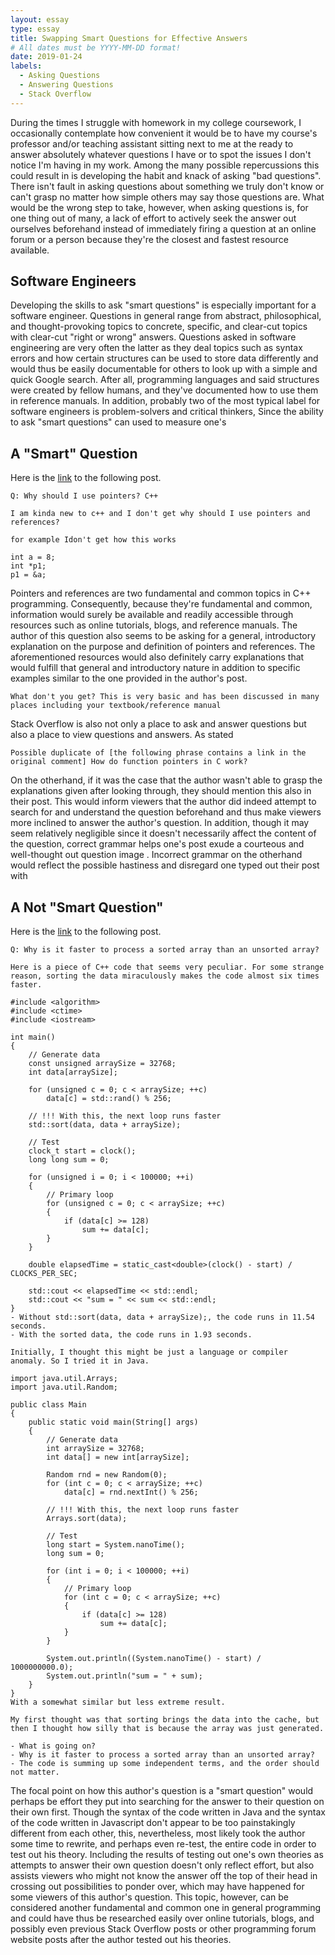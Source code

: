 ```yaml
---
layout: essay
type: essay
title: Swapping Smart Questions for Effective Answers
# All dates must be YYYY-MM-DD format!
date: 2019-01-24
labels:
  - Asking Questions
  - Answering Questions
  - Stack Overflow
---
```


During the times I struggle with homework in my college coursework, I occasionally contemplate how convenient it would be to have my course's professor and/or teaching assistant sitting next to me at the ready to answer absolutely whatever questions I have or to spot the issues I don't notice I'm having in my work. Among the many possible repercussions this could result in is developing the habit and knack of asking "bad questions". There isn't fault in asking questions about something we truly don't know or can't grasp no matter how simple others may say those questions are. What would be the wrong step to take, however, when asking questions is, for one thing out of many, a lack of effort to actively seek the answer out ourselves beforehand instead of immediately firing a question at an online forum or a person because they're the closest and fastest resource available. 

## Software Engineers 

Developing the skills to ask "smart questions" is especially important for a software engineer. Questions in general range from abstract, philosophical, and thought-provoking topics to concrete, specific, and clear-cut topics with clear-cut "right or wrong" answers. Questions asked in software engineering are very often the latter as they deal topics such as syntax errors and how certain structures can be used to store data differently and would thus be easily documentable for others to look up with a simple and quick Google search. After all, programming languages and said structures were created by fellow humans, and they've documented how to use them in reference manuals. In addition, probably two of the most typical label for software engineers is problem-solvers and critical thinkers, Since the ability to ask "smart questions" can used to measure one's 

## A "Smart" Question

Here is the [link](https://stackoverflow.com/questions/33653268/why-should-i-use-pointers-c) to the following post.

```
Q: Why should I use pointers? C++

I am kinda new to c++ and I don't get why should I use pointers and references?

for example Idon't get how this works

int a = 8;
int *p1;
p1 = &a;
```

Pointers and references are two fundamental and common topics in C++ programming. Consequently, because they're fundamental and common, information would surely be available and readily accessible through resources such as online tutorials, blogs, and reference manuals. The author of this question also seems to be asking for a general, introductory explanation on the purpose and definition of pointers and references. The aforementioned resources would also definitely carry explanations that would fulfill that general and introductory nature in addition to specific examples similar to the one provided in the author's post. 

```
What don't you get? This is very basic and has been discussed in many places including your textbook/reference manual
```

Stack Overflow is also not only a place to ask and answer questions but also a place to view questions and answers. As stated 

```
Possible duplicate of [the following phrase contains a link in the original comment] How do function pointers in C work? 
```

On the otherhand, if it was the case that the author wasn't able to grasp the explanations given after looking through, they should mention this also in their post. This would inform viewers that the author did indeed attempt to search for and understand the question beforehand and thus make viewers more inclined to answer the author's question. In addition, though it may seem relatively negligible since it doesn't necessarily affect the content of the question, correct grammar helps one's post exude a courteous and well-thought out question image     . Incorrect grammar on the otherhand would reflect the possible hastiness and disregard one typed out their post with 

## A Not "Smart Question"

Here is the [link](https://stackoverflow.com/questions/11227809/why-is-it-faster-to-process-a-sorted-array-than-an-unsorted-array) to the following post.

```
Q: Why is it faster to process a sorted array than an unsorted array?

Here is a piece of C++ code that seems very peculiar. For some strange reason, sorting the data miraculously makes the code almost six times faster.

#include <algorithm>
#include <ctime>
#include <iostream>

int main()
{
    // Generate data
    const unsigned arraySize = 32768;
    int data[arraySize];

    for (unsigned c = 0; c < arraySize; ++c)
        data[c] = std::rand() % 256;

    // !!! With this, the next loop runs faster
    std::sort(data, data + arraySize);

    // Test
    clock_t start = clock();
    long long sum = 0;

    for (unsigned i = 0; i < 100000; ++i)
    {
        // Primary loop
        for (unsigned c = 0; c < arraySize; ++c)
        {
            if (data[c] >= 128)
                sum += data[c];
        }
    }

    double elapsedTime = static_cast<double>(clock() - start) / CLOCKS_PER_SEC;

    std::cout << elapsedTime << std::endl;
    std::cout << "sum = " << sum << std::endl;
}
- Without std::sort(data, data + arraySize);, the code runs in 11.54 seconds.
- With the sorted data, the code runs in 1.93 seconds.

Initially, I thought this might be just a language or compiler anomaly. So I tried it in Java.

import java.util.Arrays;
import java.util.Random;

public class Main
{
    public static void main(String[] args)
    {
        // Generate data
        int arraySize = 32768;
        int data[] = new int[arraySize];

        Random rnd = new Random(0);
        for (int c = 0; c < arraySize; ++c)
            data[c] = rnd.nextInt() % 256;

        // !!! With this, the next loop runs faster
        Arrays.sort(data);

        // Test
        long start = System.nanoTime();
        long sum = 0;

        for (int i = 0; i < 100000; ++i)
        {
            // Primary loop
            for (int c = 0; c < arraySize; ++c)
            {
                if (data[c] >= 128)
                    sum += data[c];
            }
        }

        System.out.println((System.nanoTime() - start) / 1000000000.0);
        System.out.println("sum = " + sum);
    }
}
With a somewhat similar but less extreme result.

My first thought was that sorting brings the data into the cache, but then I thought how silly that is because the array was just generated.

- What is going on?
- Why is it faster to process a sorted array than an unsorted array?
- The code is summing up some independent terms, and the order should not matter.
```
The focal point on how this author's question is a "smart question" would perhaps be effort they put into searching for the answer to their question on their own first. Though the syntax of the code written in Java and the syntax of the code written in Javascript don't appear to be too painstakingly different from each other, this, nevertheless, most likely took the author some time to rewrite, and perhaps even re-test, the entire code in order to test out his theory. Including the results of testing out one's own theories as attempts to answer their own question doesn't only reflect effort, but also assists viewers who might not know the answer off the top of their head in crossing out possibilities to ponder over, which may have happened for some viewers of this author's question. This topic, however, can be considered another fundamental and common one in general programming and could have thus be researched easily over online tutorials, blogs, and possibly even previous Stack Overflow posts or other programming forum website posts after the author tested out his theories. 













